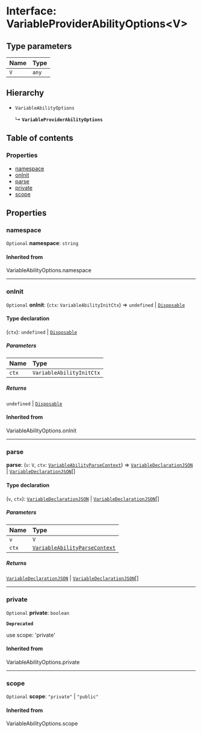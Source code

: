 # Interface: VariableProviderAbilityOptions\<V>

## Type parameters

| Name | Type |
| :------ | :------ |
| `V` | `any` |

## Hierarchy

* `VariableAbilityOptions`

  ↳ **`VariableProviderAbilityOptions`**

## Table of contents

### Properties

* [namespace](/en/auto-docs/fixed-layout-editor/interfaces/VariableProviderAbilityOptions.md#namespace)
* [onInit](/en/auto-docs/fixed-layout-editor/interfaces/VariableProviderAbilityOptions.md#oninit)
* [parse](/en/auto-docs/fixed-layout-editor/interfaces/VariableProviderAbilityOptions.md#parse)
* [private](/en/auto-docs/fixed-layout-editor/interfaces/VariableProviderAbilityOptions.md#private)
* [scope](/en/auto-docs/fixed-layout-editor/interfaces/VariableProviderAbilityOptions.md#scope)

## Properties

### namespace

`Optional` **namespace**: `string`

#### Inherited from

VariableAbilityOptions.namespace

***

### onInit

`Optional` **onInit**: (`ctx`: `VariableAbilityInitCtx`) => `undefined` | [`Disposable`](/en/auto-docs/fixed-layout-editor/interfaces/Disposable-1.md)

#### Type declaration

(`ctx`): `undefined` | [`Disposable`](/en/auto-docs/fixed-layout-editor/interfaces/Disposable-1.md)

##### Parameters

| Name | Type |
| :------ | :------ |
| `ctx` | `VariableAbilityInitCtx` |

##### Returns

`undefined` | [`Disposable`](/en/auto-docs/fixed-layout-editor/interfaces/Disposable-1.md)

#### Inherited from

VariableAbilityOptions.onInit

***

### parse

**parse**: (`v`: `V`, `ctx`: [`VariableAbilityParseContext`](/en/auto-docs/fixed-layout-editor/interfaces/VariableAbilityParseContext.md)) => [`VariableDeclarationJSON`](/en/auto-docs/fixed-layout-editor/types/VariableDeclarationJSON.md) | [`VariableDeclarationJSON`](/en/auto-docs/fixed-layout-editor/types/VariableDeclarationJSON.md)\[]

#### Type declaration

(`v`, `ctx`): [`VariableDeclarationJSON`](/en/auto-docs/fixed-layout-editor/types/VariableDeclarationJSON.md) | [`VariableDeclarationJSON`](/en/auto-docs/fixed-layout-editor/types/VariableDeclarationJSON.md)\[]

##### Parameters

| Name | Type |
| :------ | :------ |
| `v` | `V` |
| `ctx` | [`VariableAbilityParseContext`](/en/auto-docs/fixed-layout-editor/interfaces/VariableAbilityParseContext.md) |

##### Returns

[`VariableDeclarationJSON`](/en/auto-docs/fixed-layout-editor/types/VariableDeclarationJSON.md) | [`VariableDeclarationJSON`](/en/auto-docs/fixed-layout-editor/types/VariableDeclarationJSON.md)\[]

***

### private

`Optional` **private**: `boolean`

**`Deprecated`**

use scope: 'private'

#### Inherited from

VariableAbilityOptions.private

***

### scope

`Optional` **scope**: `"private"` | `"public"`

#### Inherited from

VariableAbilityOptions.scope
